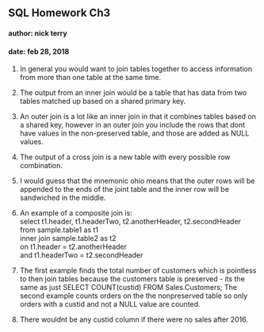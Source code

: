 ## SQL Homework Ch3
#### author: nick terry
#### date: feb 28, 2018



1. In general you would want to join tables together to access information from more than one table at the same time.

2. The output from an inner join would be a table that has data from two tables matched up based on a shared primary key.

3. An outer join is a lot like an inner join in that it combines tables based on a shared key, however in an outer join you include the rows that dont have values in the non-preserved table, and those are added as NULL values.

4. The output of a cross join is a new table with every possible row combination.

5. I would guess that the mnemonic ohio means that the outer rows will be appended to the ends of the joint table and the inner row will be sandwiched in the middle.

6. An example of a composite join is:  
select t1.header, t1.headerTwo, t2.anotherHeader, t2.secondHeader  
from sample.table1 as t1  
inner join sample.table2 as t2  
on t1.header = t2.anotherHeader  
and t1.headerTwo = t2.secondHeader
 
7. The first example finds the total number of customers which is pointless to then join tables because the customers table is preserved - its the same as just SELECT COUNT(custid) FROM Sales.Customers; The second example counts orders on the the nonpreserved table so only orders with a custid and not a NULL value are counted.
 
8. There wouldnt be any custid column if there were no sales after 2016.